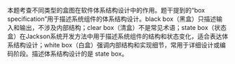 本题考查不同类型的盒图在软件体系结构设计中的作用。题干提到的“box specification”用于描述系统组件的体系结构设计。black box（黑盒）只描述输入和输出，不涉及内部结构；clear box（清盒）不是常见术语；state box（状态盒）在Jackson系统开发方法中用于描述系统组件的结构和状态变化，适合表达体系结构设计；white box（白盒）强调内部结构和实现细节，常用于详细设计或编码阶段。描述体系结构设计的是 state box。